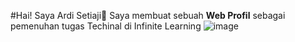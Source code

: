 #Hai! Saya Ardi Setiaji👋
Saya membuat sebuah **Web Profil** sebagai pemenuhan tugas Techinal di Infinite Learning
![image](https://github.com/aredisee/WebProfile_ArdiSetiaji/assets/120710698/14d98a3f-4e63-4975-9ce4-2858a2fdea37)

